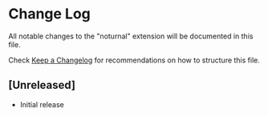 # Change Log

All notable changes to the "noturnal" extension will be documented in this file.

Check [Keep a Changelog](http://keepachangelog.com/) for recommendations on how to structure this file.

## [Unreleased]

- Initial release
